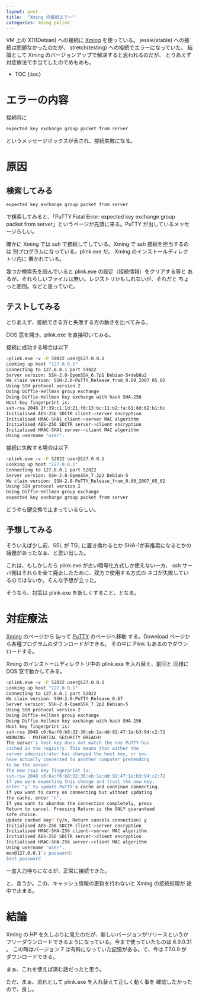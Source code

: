 ```yaml
---
layout: post
title:  "Xming の接続エラー"
categories: Xming pklink
---
```

VM 上の X11(Debian) への接続に
[Xming](http://www.straightrunning.com/XmingNotes/) を使っている。
jessie(stable) への接続は問題なかったのだが、
stretch(testing) への接続でエラーになっていた。
結論として Xming のバージョンアップで解決すると思われるのだが、
とりあえず対症療法で手当てしたのでめもめも。



* TOC
{:toc}

# エラーの内容

接続時に

```sh
expected key exchange group packet from server
```

というメッセージボックスが表され、接続失敗になる。

# 原因

## 検索してみる

```sh
expected key exchange group packet from server
```

で検索してみると、「PuTTY Fatal Error: expected key exchange group packet from server」というページが先頭に来る。PuTTY が出しているメッセージらしい。

確かに Xming では ssh で接続してしている。Xming で ssh 接続を担当するのは
別プログラムになっている。plink.exe だ。 Xming のインストールディレクトリ内に
置かれている。

幾つか検索先を読んでいると plink.exe の設定（接続情報）をクリアする等と
あるが、それらしいファイルは無い。レジストリかもしれないが、それだと
ちょっと面倒。などと思っていた。


## テストしてみる

とりあえず、接続できる方と失敗する方の動きを比べてみる。

DOS 窓を開き、plink.exe を直接叩いてみる。


接続に成功する場合は以下

```sh
>plink.exe -v -P 59022 user@127.0.0.1
Looking up host "127.0.0.1"
Connecting to 127.0.0.1 port 59022
Server version: SSH-2.0-OpenSSH_6.7p1 Debian-5+deb8u2
We claim version: SSH-2.0-PuTTY_Release_from_0.60_2007_05_02
Using SSH protocol version 2
Doing Diffie-Hellman group exchange
Doing Diffie-Hellman key exchange with hash SHA-256
Host key fingerprint is:
ssh-rsa 2048 2f:39:c1:1d:21:f0:13:bc:11:b2:fa:61:8d:62:b1:6c
Initialised AES-256 SDCTR client->server encryption
Initialised HMAC-SHA1 client->server MAC algorithm
Initialised AES-256 SDCTR server->client encryption
Initialised HMAC-SHA1 server->client MAC algorithm
Using username "user".
```


接続に失敗する場合は以下

```sh
>plink.exe -v -P 52022 user@127.0.0.1
Looking up host "127.0.0.1"
Connecting to 127.0.0.1 port 52022
Server version: SSH-2.0-OpenSSH_7.2p2 Debian-5
We claim version: SSH-2.0-PuTTY_Release_from_0.60_2007_05_02
Using SSH protocol version 2
Doing Diffie-Hellman group exchange
expected key exchange group packet from server
```

どうやら鍵交換で止まっているらしい。


## 予想してみる
そういえば少し前、SSL が TSL に置き換わるとか SHA-1が非推奨になるとかの
話題があったなぁ、と思い出した。

これは、もしかしたら plink.exe が古い暗号化方式しか使えない一方、
ssh サーバ側はそれらを全て廃止したために、双方で使用する方式の
ネゴが失敗しているのではないか。そんな予想が立った。

そうなら、対策は plink.exe を新しくすること、となる。


# 対症療法

[Xming](http://www.straightrunning.com/XmingNotes/) のページから
辿って
[PuTTY](http://www.chiark.greenend.org.uk/~sgtatham/putty/) のページへ移動
する。Download ページから各種プログラムのダウンロードができる。
その中に Plink もあるのでダウンロードする。

Xming のインストールディレクトリ中の plink.exe を入れ替え、前回と
同様に DOS 窓で動かしてみる。

```sh
>plink.exe -v -P 52022 user@127.0.0.1
Looking up host "127.0.0.1"
Connecting to 127.0.0.1 port 52022
We claim version: SSH-2.0-PuTTY_Release_0.67
Server version: SSH-2.0-OpenSSH_7.2p2 Debian-5
Using SSH protocol version 2
Doing Diffie-Hellman group exchange
Doing Diffie-Hellman key exchange with hash SHA-256
Host key fingerprint is:
ssh-rsa 2048 c6:6a:f6:b8:32:36:eb:1a:dd:92:47:1e:b3:94:c2:72
WARNING - POTENTIAL SECURITY BREACH!
The server's host key does not match the one PuTTY has
cached in the registry. This means that either the
server administrator has changed the host key, or you
have actually connected to another computer pretending
to be the server.
The new rsa2 key fingerprint is:
ssh-rsa 2048 c6:6a:f6:b8:32:36:eb:1a:dd:92:47:1e:b3:94:c2:72
If you were expecting this change and trust the new key,
enter "y" to update PuTTY's cache and continue connecting.
If you want to carry on connecting but without updating
the cache, enter "n".
If you want to abandon the connection completely, press
Return to cancel. Pressing Return is the ONLY guaranteed
safe choice.
Update cached key? (y/n, Return cancels connection) y
Initialised AES-256 SDCTR client->server encryption
Initialised HMAC-SHA-256 client->server MAC algorithm
Initialised AES-256 SDCTR server->client encryption
Initialised HMAC-SHA-256 server->client MAC algorithm
Using username "user".
mon@127.0.0.1's password:
Sent password
```

一度入力待ちになるが、正常に接続できた。

と、言うか。この、キャッシュ情報の更新を行わないと Xming の接続処理が
途中で止まる。


# 結論

Xming の HP を久しぶりに見たのだが、新しいバージョンがリリースというか
フリーダウンロードできるようになっている。今まで使っていたものは 6.9.0.31 。
この時はバージョン 7 は有料になっていた記憶がある。で、今は 7.7.0.9 が
ダウンロードできる。

まぁ、これを使えば済む話だったと思う。

ただ、まぁ、流れとして plink.exe を入れ替えて正しく動く事を
確認したかったので、良し。

